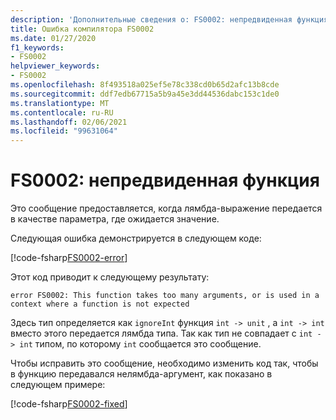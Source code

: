 ```yaml
---
description: 'Дополнительные сведения о: FS0002: непредвиденная функция'
title: Ошибка компилятора FS0002
ms.date: 01/27/2020
f1_keywords:
- FS0002
helpviewer_keywords:
- FS0002
ms.openlocfilehash: 8f493518a025ef5e78c338cd0b65d2afc13b8cde
ms.sourcegitcommit: ddf7edb67715a5b9a45e3dd44536dabc153c1de0
ms.translationtype: MT
ms.contentlocale: ru-RU
ms.lasthandoff: 02/06/2021
ms.locfileid: "99631064"
---
```

# <a name="fs0002-function-unexpected"></a>FS0002: непредвиденная функция

Это сообщение предоставляется, когда лямбда-выражение передается в качестве параметра, где ожидается значение.

Следующая ошибка демонстрируется в следующем коде:

[!code-fsharp[FS0002-error](~/samples/snippets/fsharp/compiler-messages/fs0002.fsx#L1-L3)]

Этот код приводит к следующему результату:

```text
error FS0002: This function takes too many arguments, or is used in a context where a function is not expected
```

Здесь тип определяется как `ignoreInt` функция `int -> unit` , а `int -> int` вместо этого передается лямбда типа. Так как тип не совпадает с `int -> int` типом, по которому `int` сообщается это сообщение.

Чтобы исправить это сообщение, необходимо изменить код так, чтобы в функцию передавался нелямбда-аргумент, как показано в следующем примере:

[!code-fsharp[FS0002-fixed](~/samples/snippets/fsharp/compiler-messages/fs0002.fsx#L6-L8)]
